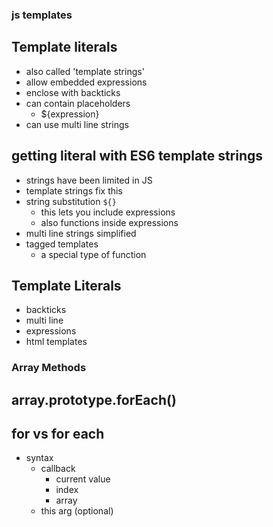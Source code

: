 ### js templates
## Template literals
- also called 'template strings'
- allow embedded expressions
- enclose with backticks
- can contain placeholders
    - ${expression}
- can use multi line strings

## getting literal with ES6 template strings
- strings have been limited in JS
- template strings fix this
- string substitution `${}`
    - this lets you include expressions
    - also functions inside expressions
- multi line strings simplified
- tagged templates
    - a special type of function

## Template Literals
- backticks
- multi line
- expressions
- html templates

### Array Methods

## array.prototype.forEach()


## for vs for each
- syntax
    - callback
        - current value
        - index
        - array
    - this arg (optional)
    